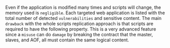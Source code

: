 Even if the application is modified many times and scripts will change, the memory used is `negligible`.
Each targeted web application is listed with the total number of detected `vulnerabilities` and sensitive content.
The main `drawback` with the whole scripts replication approach is that scripts are required to have the following property.
This is a very advanced feature since a `misuse` can do `damage` by breaking the contract that the master, slaves, and AOF, all must contain the same logical content.
